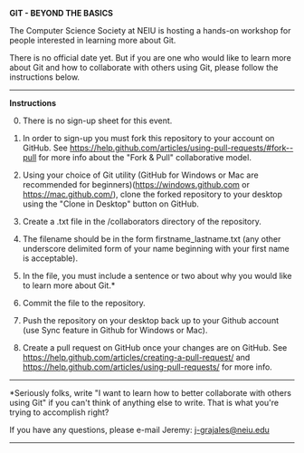 **GIT - BEYOND THE BASICS**

The Computer Science Society at NEIU is hosting a hands-on workshop 
for people interested in learning more about Git.

There is no official date yet.
But if you are one who would like to learn more about Git and how
to collaborate with others using Git, please follow the 
instructions below.

--------------------------------------------------------------------------

**Instructions**

0. There is no sign-up sheet for this event.

1. In order to sign-up you must fork this repository to your 
   account on GitHub. See https://help.github.com/articles/using-pull-requests/#fork--pull
   for more info about the "Fork & Pull" collaborative model.
   
2. Using your choice of Git utility (GitHub for Windows or Mac 
   are recommended for beginners)(https://windows.github.com or 
   https://mac.github.com/), clone the forked repository to your 
   desktop using the "Clone in Desktop" button on GitHub.

2. Create a .txt file in the /collaborators directory of the 
   repository.

3. The filename should be in the form firstname_lastname.txt 
   (any other underscore delimited form of your name beginning with 
   your first name is acceptable).

4. In the file, you must include a sentence or two about why you 
   would like to learn more about Git.*

5. Commit the file to the repository.

6. Push the repository on your desktop back up to your Github 
   account (use Sync feature in Github for Windows or Mac).

7. Create a pull request on GitHub once your changes are on GitHub.
   See https://help.github.com/articles/creating-a-pull-request/ and
   https://help.github.com/articles/using-pull-requests/ for more info.

--------------------------------------------------------------------------
*Seriously folks, write "I want to learn how to better collaborate with 
others using Git" if you can't think of anything else to write. That is 
what you're trying to accomplish right?

If you have any questions, please e-mail Jeremy: j-grajales@neiu.edu

--------------------------------------------------------------------------